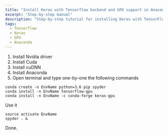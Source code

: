 ```yaml
---
title: "Install Keras with Tensorflow backend and GPU support in Anaconda"
excerpt: "Step-by-step manual"
description: "Step-by-step tutorial for installing Keras with TensorFlow GPU backend in Anaconda environment, including CUDA, cuDNN setup, and conda environment configuration"
tags:
  - Tensorflow
  - Keras
  - GPU
  - Anaconda
---
```


1. Install Nvidia driver
2. Install Cuda
3. Install cuDNN
4. Install Anaconda
5. Open terminal and type one-by-one the following commands
```
conda create -n EnvName python=3.6 pip spyder
conda install -n EnvName tensorflow-gpu
conda install -n EnvName -c conda-forge keras-gpu
```

Use it

```
source activate EnvName
spyder . &
```

Done.